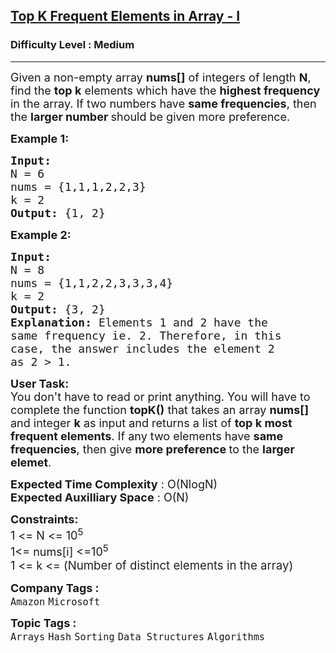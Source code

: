<h2><a href="https://www.geeksforgeeks.org/problems/top-k-frequent-elements-in-array/1?page=3&category=Arrays&difficulty=Medium&sortBy=submissions">Top K Frequent Elements in Array - I</a></h2><h3>Difficulty Level : Medium</h3><hr><div class="problems_problem_content__Xm_eO"><p><span style="font-size: 18px;">Given a non-empty array <strong>nums[]</strong> of integers of length <strong>N</strong>, find the <strong>top k</strong> elements which have the <strong>highest frequency </strong>in the array. If two numbers have <strong>same frequencies</strong>, then the <strong>larger number </strong>should be given more preference.</span></p>
<p><span style="font-size: 18px;"><strong>Example 1:</strong></span></p>
<pre><span style="font-size: 18px;"><strong>Input:</strong>
N = 6
nums = {1,1,1,2,2,3}
k = 2
<strong>Output: </strong>{1, 2}</span>
</pre>
<p><span style="font-size: 18px;"><strong>Example 2:</strong></span></p>
<pre><span style="font-size: 18px;"><strong>Input:</strong>
N = 8
nums = {1,1,2,2,3,3,3,4}
k = 2
<strong>Output: </strong>{3, 2}<strong>
Explanation: </strong>Elements 1 and 2 have the
same frequency ie. 2. Therefore, in this
case, the answer includes the element 2
as 2 &gt; 1.</span></pre>
<p><span style="font-size: 18px;"><strong>User Task:</strong><br>You don't have to read or print anything. You will have to complete the function <strong>topK()</strong> that takes an array <strong>nums[] </strong>and integer <strong>k</strong> as input and returns a list of <strong>top k most frequent elements</strong>. If any two elements have <strong>same frequencies</strong>, then give <strong>more preference </strong>to the <strong>larger elemet</strong>.</span></p>
<p><span style="font-size: 18px;"><strong>Expected Time Complexity</strong> : O(NlogN)<br><strong>Expected Auxilliary Space</strong> : O(N)</span></p>
<p><span style="font-size: 18px;"><strong>Constraints: </strong></span><br><span style="font-size: 18px;">1 &lt;= N &lt;= 10<sup>5</sup><br>1&lt;= nums[i] &lt;=10<sup>5<br></sup></span><span style="font-size: 18px;">1 &lt;= k &lt;= (</span><span style="background-color: #ffffff; color: rgba(0, 0, 0, 0.87); font-family: inherit; font-size: 14pt; white-space-collapse: break-spaces;">Number of distinct elements in the array)</span></p></div><p><span style=font-size:18px><strong>Company Tags : </strong><br><code>Amazon</code>&nbsp;<code>Microsoft</code>&nbsp;<br><p><span style=font-size:18px><strong>Topic Tags : </strong><br><code>Arrays</code>&nbsp;<code>Hash</code>&nbsp;<code>Sorting</code>&nbsp;<code>Data Structures</code>&nbsp;<code>Algorithms</code>&nbsp;